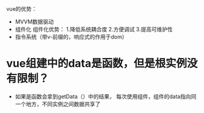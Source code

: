 vue的优势：
* MVVM数据驱动
* 组件化
组件化优势：
1.降低系统耦合度
2.方便调试
3.提高可维护性
* 指令系统（带v-前缀的，响应式的作用于dom）
# vue组建中的data是函数，但是根实例没有限制？
* 如果是函数会拿到getData（）中的结果， 每次使用组件，组件的data指向同一个地方，不同实例之间数据共享了